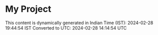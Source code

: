# My Project

This content is dynamically generated in Indian Time (IST): 2024-02-28 19:44:54 IST
Converted to UTC: 2024-02-28 14:14:54 UTC

